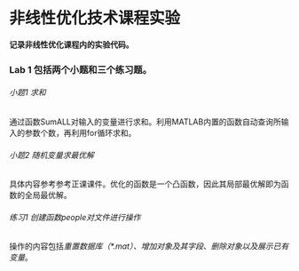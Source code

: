 # 非线性优化技术课程实验

**记录非线性优化课程内的实验代码。**

### Lab 1 包括两个小题和三个练习题。
###### 小题1 求和
通过函数SumALL对输入的变量进行求和。利用MATLAB内置的函数自动查询所输入的参数个数，再利用for循环求和。



###### 小题2 随机变量求最优解 

具体内容参考参考正课课件。优化的函数是一个凸函数，因此其局部最优解即为函数的全局最优解。



###### 练习1 创建函数people对文件进行操作

操作的内容包括*重置数据库（\*.mat）、增加对象及其字段、删除对象以及展示已有变量*。

